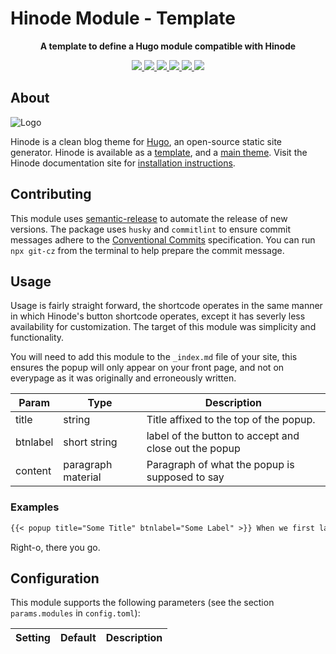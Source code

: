 # Hinode Module - Template

<!-- Tagline -->
<p align="center">
    <b>A template to define a Hugo module compatible with Hinode</b>
    <br />
</p>

<!-- Badges -->
<p align="center">
    <a href="https://gohugo.io" alt="Hugo website">
        <img src="https://img.shields.io/badge/generator-hugo-brightgreen">
    </a>
    <a href="https://gethinode.com" alt="Hinode theme">
        <img src="https://img.shields.io/badge/theme-hinode-blue">
    </a>
    <a href="https://github.com/anoduck/mod-popup/commits/main" alt="Last commit">
        <img src="https://img.shields.io/github/last-commit/anoduck/mod-popup.svg">
    </a>
    <a href="https://github.com/anoduck/mod-popup/issues" alt="Issues">
        <img src="https://img.shields.io/github/issues/anoduck/mod-popup.svg">
    </a>
    <a href="https://github.com/anoduck/mod-popup/pulls" alt="Pulls">
        <img src="https://img.shields.io/github/issues-pr-raw/anoduck/mod-popup.svg">
    </a>
    <a href="https://github.com/anoduck/mod-popup/blob/main/LICENSE" alt="License">
        <img src="https://img.shields.io/github/license/anoduck/mod-popup">
    </a>
</p>

## About

![Logo](https://raw.githubusercontent.com/gethinode/hinode/main/static/img/logo.png)

Hinode is a clean blog theme for [Hugo][hugo], an open-source static site generator. Hinode is available as a [template][repository_template], and a [main theme][repository]. <!-- This repository maintains a Hugo module to add [module][module] to a Hinode site. --> Visit the Hinode documentation site for [installation instructions][hinode_docs].

## Contributing

This module uses [semantic-release][semantic-release] to automate the release of new versions. The package uses `husky` and `commitlint` to ensure commit messages adhere to the [Conventional Commits][conventionalcommits] specification. You can run `npx git-cz` from the terminal to help prepare the commit message.

## Usage

Usage is fairly straight forward, the shortcode operates in the same manner in which Hinode's button shortcode operates, except it has severly less availability for customization. The target of this module was simplicity and functionality.

You will need to add this module to the `_index.md` file of your site, this ensures the popup will only appear on your front page, and not on everypage as it was originally and erroneously written.

| Param    | Type               | Description                                           |
|----------|--------------------|-------------------------------------------------------|
| title    | string             | Title affixed to the top of the popup.                |
| btnlabel | short string       | label of the button to accept and close out the popup |
| content  | paragraph material | Paragraph of what the popup is supposed to say        |

### Examples

```markdown
{{< popup title="Some Title" btnlabel="Some Label" >}} When we first landed on the moon, the astronauts noted there was print on the moon that said “Chuck Norris was here.”. A bulletproof vest wears Chuck Norris for protection. Mission Impossible was originally set in Chuck Norris’s house. The only time Chuck Norris was ever wrong was when he thought he had made a mistake. Chuck Norris knows Victoria’s secret. {{< /popup >}}
```

Right-o, there you go.

## Configuration

This module supports the following parameters (see the section `params.modules` in `config.toml`):

| Setting                   | Default | Description |
|---------------------------|---------|-------------|

<!-- MARKDOWN LINKS -->
[hugo]: https://gohugo.io
[hinode_docs]: https://gethinode.com
<!-- [module]: https://example.com -->
[repository]: https://github.com/gethinode/hinode.git
[repository_template]: https://github.com/gethinode/template.git
[conventionalcommits]: https://www.conventionalcommits.org
[husky]: https://typicode.github.io/husky/
[semantic-release]: https://semantic-release.gitbook.io/
